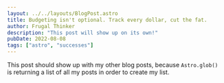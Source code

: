 ```yaml
---
layout: ../../layouts/BlogPost.astro
title: Budgeting isn't optional. Track every dollar, cut the fat.
author: Frugal Thinker
description: "This post will show up on its own!"
pubDate: 2022-08-08
tags: ["astro", "successes"]
---
```

This post should show up with my other blog posts, because `Astro.glob()` is returning a list of all my posts in order to create my list.